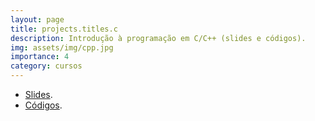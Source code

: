 ```yaml
---
layout: page
title: projects.titles.c
description: Introdução à programação em C/C++ (slides e códigos).
img: assets/img/cpp.jpg
importance: 4
category: cursos
---
```


* [Slides](https://github.com/afraniomelo/curso-c-cpp/blob/master/curso_c.pdf).
* [Códigos](https://github.com/afraniomelo/curso-c-cpp/tree/master/codigos).